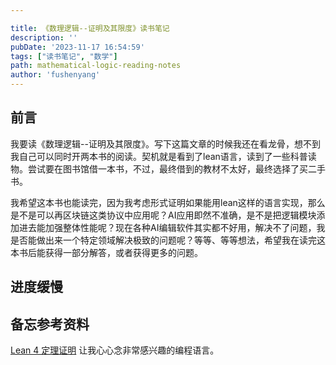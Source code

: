 ```yaml
---

title: 《数理逻辑--证明及其限度》读书笔记
description: ''
pubDate: '2023-11-17 16:54:59'
tags: ["读书笔记", "数学"]
path: mathematical-logic-reading-notes
author: 'fushenyang'
---
```


## 前言

我要读《数理逻辑--证明及其限度》。写下这篇文章的时候我还在看龙骨，想不到我自己可以同时开两本书的阅读。契机就是看到了lean语言，读到了一些科普读物。尝试要在图书馆借一本书，不过，最终借到的教材不太好，最终选择了买二手书。

我希望这本书也能读完，因为我考虑形式证明如果能用lean这样的语言实现，那么是不是可以再区块链这类协议中应用呢？AI应用即然不准确，是不是把逻辑模块添加进去能加强整体性能呢？现在各种AI编辑软件其实都不好用，解决不了问题，我是否能做出来一个特定领域解决极致的问题呢？等等、等等想法，希望我在读完这本书后能获得一部分解答，或者获得更多的问题。

## 进度缓慢

## 备忘参考资料

[Lean 4 定理证明](https://subfish-zhou.github.io/theorem_proving_in_lean4_zh_CN/title_page.html)
让我心心念非常感兴趣的编程语言。
